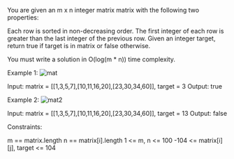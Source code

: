 You are given an m x n integer matrix matrix with the following two properties:

Each row is sorted in non-decreasing order.
The first integer of each row is greater than the last integer of the previous row.
Given an integer target, return true if target is in matrix or false otherwise.

You must write a solution in O(log(m * n)) time complexity.


Example 1: ![mat](https://github.com/user-attachments/assets/17b332ba-4489-435e-ac96-69f023f634df)

Input: matrix = [[1,3,5,7],[10,11,16,20],[23,30,34,60]], target = 3
Output: true


Example 2: ![mat2](https://github.com/user-attachments/assets/a4cb1063-dbf6-4853-adee-fff5804975bb)

Input: matrix = [[1,3,5,7],[10,11,16,20],[23,30,34,60]], target = 13
Output: false
 

Constraints:

m == matrix.length
n == matrix[i].length
1 <= m, n <= 100
-104 <= matrix[i][j], target <= 104
